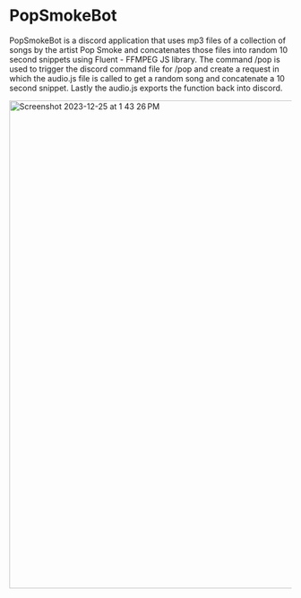 # PopSmokeBot

PopSmokeBot is a discord application that uses mp3 files of a collection of songs by the artist Pop Smoke and concatenates those files into random 10 second snippets using Fluent - FFMPEG JS library. The command /pop is used to trigger the discord command file for /pop and create a request in which the audio.js file is called to get a random song and concatenate a 10 second snippet. Lastly the audio.js exports the function back into discord.

<img width="872" alt="Screenshot 2023-12-25 at 1 43 26 PM" src="https://github.com/twonkista/PopSmokeBot/assets/65195116/bbb19b92-6d13-4bf0-88db-a6073ce3f0aa">
